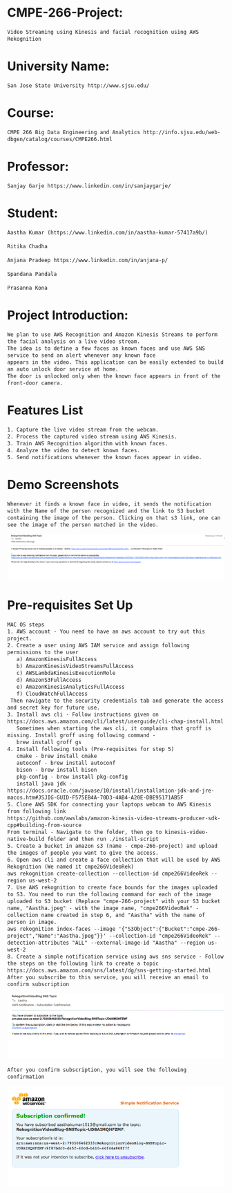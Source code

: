 # CMPE-266-Project: 
    Video Streaming using Kinesis and facial recognition using AWS Rekognition

# University Name: 
    San Jose State University http://www.sjsu.edu/ 

# Course: 
    CMPE 266 Big Data Engineering and Analytics http://info.sjsu.edu/web-dbgen/catalog/courses/CMPE266.html

# Professor: 
    Sanjay Garje https://www.linkedin.com/in/sanjaygarje/

# Student: 
    Aastha Kumar (https://www.linkedin.com/in/aastha-kumar-57417a9b/)

    Ritika Chadha

    Anjana Pradeep https://www.linkedin.com/in/anjana-p/

    Spandana Pandala

    Prasanna Kona
  
# Project Introduction: 
    We plan to use AWS Recognition and Amazon Kinesis Streams to perform the facial analysis on a live video stream. 
    The idea is to define a few faces as known faces and use AWS SNS service to send an alert whenever any known face
    appears in the video. This application can be easily extended to build an auto unlock door service at home. 
    The door is unlocked only when the known face appears in front of the front-door camera. 

# Features List
    1. Capture the live video stream from the webcam.
    2. Process the captured video stream using AWS Kinesis.
    3. Train AWS Recognition algorithm with known faces. 
    4. Analyze the video to detect known faces.
    5. Send notifications whenever the known faces appear in video.

# Demo Screenshots 
    Whenever it finds a known face in video, it sends the notification with the Name of the person recognized and the link to S3 bucket containing the image of the person. Clicking on that s3 link, one can see the image of the person matched in the video.

![Alt text](/Notification.png?raw=true "Notification Email")

# Pre-requisites Set Up 
    MAC OS steps 
    1. AWS account - You need to have an aws account to try out this project.
    2. Create a user using AWS IAM service and assign following permissions to the user
       a) AmazonKinesisFullAccess
       b) AmazonKinesisVideoStreamsFullAccess
       c) AWSLambdaKinesisExecutionRole
       d) AmazonS3FullAccess
       e) AmazonKinesisAnalyticsFullAccess
       f) CloudWatchFullAccess
     Then navigate to the security credentials tab and generate the access and secret key for future use.
    3. Install aws cli - Follow instructions given on https://docs.aws.amazon.com/cli/latest/userguide/cli-chap-install.html
       Sometimes when starting the aws cli, it complains that groff is missing. Install groff using following command - 
       brew install groff gs
    4. Install following tools (Pre-requisites for step 5)
       cmake - brew install cmake
       autoconf - brew install autoconf
       bison - brew install bison
       pkg-config - brew install pkg-config
       install java jdk - https://docs.oracle.com/javase/10/install/installation-jdk-and-jre-macos.htm#JSJIG-GUID-F575EB4A-70D3-4AB4-A20E-DBE95171AB5F
    5. Clone AWS SDK for connecting your laptops webcam to AWS Kinesis from following link
    https://github.com/awslabs/amazon-kinesis-video-streams-producer-sdk-cpp#building-from-source
    From terminal - Navigate to the folder, then go to kinesis-video-native-build folder and then run ./install-script
    5. Create a bucket in amazon s3 (name - cmpe-266-project) and upload the images of people you want to give the access.
    6. Open aws cli and create a face collection that will be used by AWS Rekognition (We named it cmpe266VideoRek) 
    aws rekognition create-collection --collection-id cmpe266VideoRek --region us-west-2
    7. Use AWS rekognition to create face bounds for the images uploaded to S3. You need to run the following command for each of the image uploaded to S3 bucket (Replace "cmpe-266-project" with your S3 bucket name, "Aastha.jpeg" - with the image name, "cmpe266VideoRek" - collection name created in step 6, and "Aastha" with the name of person in image.
    aws rekognition index-faces --image '{"S3Object":{"Bucket":"cmpe-266-project","Name":"Aastha.jpeg"}}' --collection-id "cmpe266VideoRek" --detection-attributes "ALL" --external-image-id "Aastha" --region us-west-2
    8. Create a simple notification service using aws sns service - Follow the steps on the following link to create a topic 
    https://docs.aws.amazon.com/sns/latest/dg/sns-getting-started.html
    After you subscribe to this service, you will receive an email to confirm subscription
   ![Alt text](/SubscriptionConfirmation.png?raw=true "Subscription Email")
    
    After you confirm subscription, you will see the following confirmation
   ![Alt text](/SubscriptionEmail.png?raw=true "Subscription Confirmation")
    
    


    
